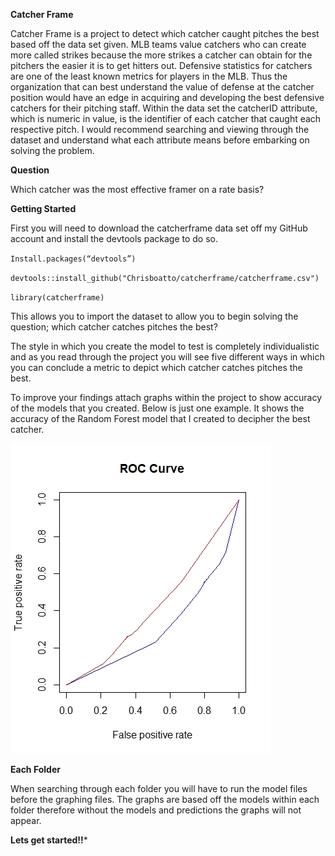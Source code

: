 **Catcher Frame**

Catcher Frame is a project to detect which catcher caught pitches the best based off the data set given. MLB teams value catchers who can create more called strikes because the more strikes a catcher can obtain for the pitchers the easier it is to get hitters out. Defensive statistics for catchers are one of the least known metrics for players in the MLB. Thus the organization that can best understand the value of defense at the catcher position would have an edge in acquiring and developing the best defensive catchers for their pitching staff. Within the data set the catcherID attribute, which is numeric in value, is the identifier of each catcher that caught each respective pitch. I would recommend searching and viewing through the dataset and understand what each attribute means before embarking on solving the problem.

**Question**

Which catcher was the most effective framer on a rate basis?  

**Getting Started**

 First you will need to download the catcherframe data set off my GitHub account and install the devtools package to do so. 

 `Install.packages(“devtools”)`

`devtools::install_github("Chrisboatto/catcherframe/catcherframe.csv")`

`library(catcherframe)`

 This allows you to import the dataset to allow you to begin solving the question; which catcher catches pitches the best?

 The style in which you create the model to test is completely individualistic and as you read through the project you will see five different ways in which you can conclude a metric to depict which catcher catches pitches the best.

To improve your findings attach graphs within the project to show accuracy of the models that you created. Below is just one example. It shows the accuracy of the Random Forest model that I created to decipher the best catcher.

 ![Image of Random Forest of Catcher Frame](https://github.com/Chrisboatto/CatcherFrame/blob/master/Random%20Forest/Random%20Forest%20ROC%20Graph.jpeg)

**Each Folder**

When searching through each folder you will have to run the model files before the graphing files. The graphs are based off the models within each folder therefore without the models and predictions the graphs will not appear.

**Lets get started!!***
